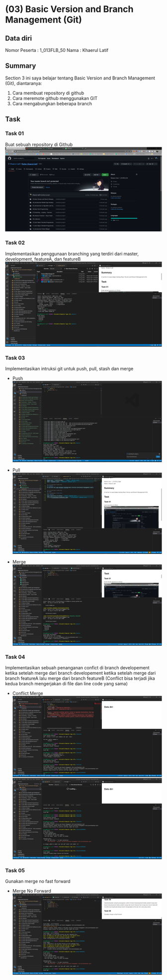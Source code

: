 # (03) Basic Version and Branch Management (Git)
## Data diri 
Nomor Peserta : 1_013FLB_50
Nama : Khaerul Latif

## Summary 
Section 3 ini saya belajar tentang Basic Version and Branch Management (Git), diantaranya:
1. Cara membuat repository di github
2. Cara meremote github menggunakan GIT
3. Cara mengabungkan beberapa branch


## Task
### Task 01
Buat sebuah repository di Github
![imgTask01](screenshoot/task01(03).png)

### Task 02
Implementasikan penggunaan branching yang terdiri dari master, development, featureA, dan featureB
![imgTask02](screenshoot/task02(03).png)

### Task 03
Implementasikan intruksi git untuk push, pull, stash dan merge
* Push
![imgPush](screenshoot/Push.png)

* Pull
![imgPull](screenshoot/Pull.png)

* Merge
![imgMerge](screenshoot/Merge.png)
### Task 04
Implementasikan sebuah penanganan confict di branch developement ketika setelah merge dari branch developement ketika setelah merge dari branch featureA lalu merge dari branch featureB (Conflict bisa terjadi jika kedua branch mengerjakan di file dan line code yang sama)
* Conflict Merge
![imgConflictMerge1](screenshoot/ConflictMerge1.0.png)
![imgConflictMerge2](screenshoot/ConflictMerge2.0.png)
### Task 05
Gunakan merge no fast forward
* Merge No Forward
![imgMergeNoForward](screenshoot/MergeNoFastForward.png)